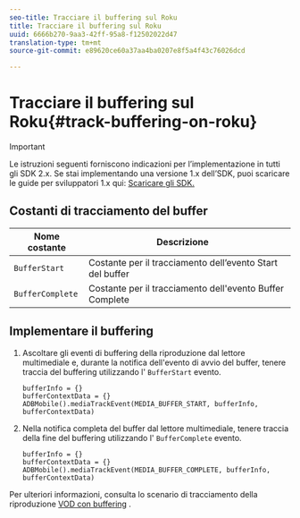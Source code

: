 ```yaml
---
seo-title: Tracciare il buffering sul Roku
title: Tracciare il buffering sul Roku
uuid: 6666b270-9aa3-42ff-95a8-f12502022d47
translation-type: tm+mt
source-git-commit: e89620ce60a37aa4ba0207e8f5a4f43c76026dcd

---
```



# Tracciare il buffering sul Roku{#track-buffering-on-roku}

>[!IMPORTANT]
>
>Le istruzioni seguenti forniscono indicazioni per l’implementazione in tutti gli SDK 2.x. Se stai implementando una versione 1.x dell’SDK, puoi scaricare le guide per sviluppatori 1.x qui: [Scaricare gli SDK.](/help/sdk-implement/download-sdks.md)

## Costanti di tracciamento del buffer

| Nome costante | Descrizione     |
|---|---|
| `BufferStart` | Costante per il tracciamento dell’evento Start del buffer |
| `BufferComplete` | Costante per il tracciamento dell'evento Buffer Complete |

## Implementare il buffering

1. Ascoltare gli eventi di buffering della riproduzione dal lettore multimediale e, durante la notifica dell'evento di avvio del buffer, tenere traccia del buffering utilizzando l' `BufferStart` evento.

   ```
   bufferInfo = {}
   bufferContextData = {}
   ADBMobile().mediaTrackEvent(MEDIA_BUFFER_START, bufferInfo, bufferContextData)
   ```

1. Nella notifica completa del buffer dal lettore multimediale, tenere traccia della fine del buffering utilizzando l' `BufferComplete` evento.

   ```
   bufferInfo = {}
   bufferContextData = {}
   ADBMobile().mediaTrackEvent(MEDIA_BUFFER_COMPLETE, bufferInfo, bufferContextData)
   ```

Per ulteriori informazioni, consulta lo scenario di tracciamento della riproduzione [VOD con buffering](/help/sdk-implement/tracking-scenarios/vod-buffering.md) .
